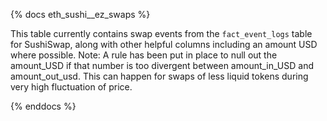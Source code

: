 {% docs eth_sushi__ez_swaps %}

This table currently contains swap events from the ```fact_event_logs``` table for SushiSwap, along with other helpful columns including an amount USD where possible. 
Note: A rule has been put in place to null out the amount_USD if that number is too divergent between amount_in_USD and amount_out_usd. This can happen for swaps of less liquid tokens during very high fluctuation of price.

{% enddocs %}